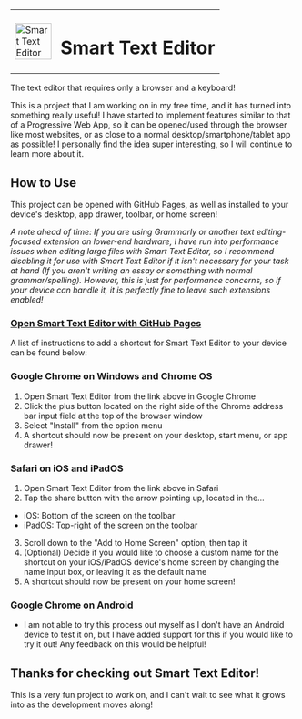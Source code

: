 <table>
  <tr>
    <td>
      <img width="64" height="64" src="https://stedit.app/resources/icon.svg" alt="Smart Text Editor">
    </td>
    <td>
      <h1>Smart Text Editor</h1>
    </td>
  </tr>
</table>

The text editor that requires only a browser and a keyboard!
  
This is a project that I am working on in my free time, and it has turned into something really useful!
I have started to implement features similar to that of a Progressive Web App, so it can be opened/used through the browser like most websites, or as close to a normal desktop/smartphone/tablet app as possible! I personally find the idea super interesting, so I will continue to learn more about it.

## How to Use
This project can be opened with GitHub Pages, as well as installed to your device's desktop, app drawer, toolbar, or home screen!

*A note ahead of time: If you are using Grammarly or another text editing-focused extension on lower-end hardware, I have run into performance issues when editing large files with Smart Text Editor, so I recommend disabling it for use with Smart Text Editor if it isn't necessary for your task at hand (If you aren't writing an essay or something with normal grammar/spelling). However, this is just for performance concerns, so if your device can handle it, it is perfectly fine to leave such extensions enabled!*

### [Open Smart Text Editor with GitHub Pages](https://stedit.app)

A list of instructions to add a shortcut for Smart Text Editor to your device can be found below:

### Google Chrome on Windows and Chrome OS
1. Open Smart Text Editor from the link above in Google Chrome
2. Click the plus button located on the right side of the Chrome address bar input field at the top of the browser window
3. Select "Install" from the option menu
4. A shortcut should now be present on your desktop, start menu, or app drawer!

### Safari on iOS and iPadOS
1. Open Smart Text Editor from the link above in Safari
2. Tap the share button with the arrow pointing up, located in the...
 - iOS: Bottom of the screen on the toolbar
 - iPadOS: Top-right of the screen on the toolbar
3. Scroll down to the "Add to Home Screen" option, then tap it
4. (Optional) Decide if you would like to choose a custom name for the shortcut on your iOS/iPadOS device's home screen by changing the name input box, or leaving it as the default name
5. A shortcut should now be present on your home screen!

### Google Chrome on Android
- I am not able to try this process out myself as I don't have an Android device to test it on, but I have added support for this if you would like to try it out! Any feedback on this would be helpful!

## Thanks for checking out Smart Text Editor!
This is a very fun project to work on, and I can't wait to see what it grows into as the development moves along!